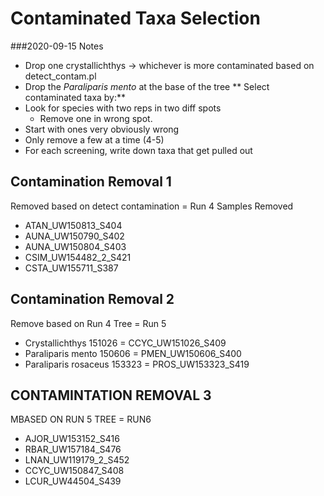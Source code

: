 # Contaminated Taxa Selection

###2020-09-15 Notes
* Drop one crystallichthys -> whichever is more contaminated based on detect_contam.pl
* Drop the *Paraliparis mento* at the base of the tree
** Select contaminated taxa by:**
* Look for species with two reps in two diff spots
	* Remove one in wrong spot.
* Start with ones very obviously wrong
* Only remove a few at a time (4-5)
* For each screening, write down taxa that get pulled out

## Contamination Removal 1
Removed based on detect contamination = Run 4
Samples Removed
* ATAN_UW150813_S404
* AUNA_UW150790_S402
* AUNA_UW150804_S403
* CSIM_UW154482_2_S421
* CSTA_UW155711_S387

## Contamination Removal 2
Remove based on Run 4 Tree = Run 5
* Crystallichthys 151026 = CCYC_UW151026_S409
* Paraliparis mento 150606 = PMEN_UW150606_S400
* Paraliparis rosaceus 153323 = PROS_UW153323_S419

## CONTAMINTATION REMOVAL 3
MBASED ON RUN 5 TREE = RUN6
* AJOR_UW153152_S416 
* RBAR_UW157184_S476
* LNAN_UW119179_2_S452
* CCYC_UW150847_S408
* LCUR_UW44504_S439
